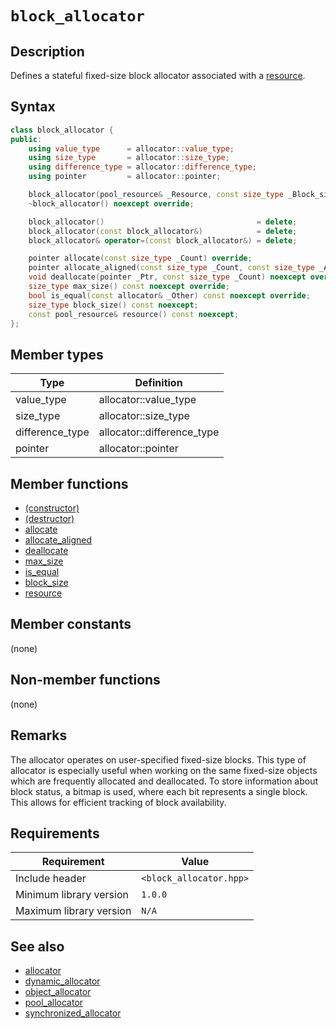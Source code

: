 # `block_allocator`

## Description

Defines a stateful fixed-size block allocator associated with a [resource](../pool_resource/pool_resource.md).

## Syntax

```cpp
class block_allocator {
public:
    using value_type      = allocator::value_type;
    using size_type       = allocator::size_type;
    using difference_type = allocator::difference_type;
    using pointer         = allocator::pointer;

    block_allocator(pool_resource& _Resource, const size_type _Block_size);
    ~block_allocator() noexcept override;

    block_allocator()                                  = delete;
    block_allocator(const block_allocator&)            = delete;
    block_allocator& operator=(const block_allocator&) = delete;

    pointer allocate(const size_type _Count) override;
    pointer allocate_aligned(const size_type _Count, const size_type _Align) override;
    void deallocate(pointer _Ptr, const size_type _Count) noexcept override;
    size_type max_size() const noexcept override;
    bool is_equal(const allocator& _Other) const noexcept override;
    size_type block_size() const noexcept;
    const pool_resource& resource() const noexcept;
};
```

## Member types

| Type            | Definition                 |
|-----------------|----------------------------|
| value_type      | allocator::value_type      |
| size_type       | allocator::size_type       |
| difference_type | allocator::difference_type |
| pointer         | allocator::pointer         |

## Member functions

- [(constructor)](block_allocator-ctor.md)
- [(destructor)](block_allocator-dtor.md)
- [allocate](block_allocator-allocate.md)
- [allocate_aligned](block_allocator-allocate_aligned.md)
- [deallocate](block_allocator-deallocate.md)
- [max_size](block_allocator-max_size.md)
- [is_equal](block_allocator-is_equal.md)
- [block_size](block_allocator-block_size.md)
- [resource](block_allocator-resource.md)

## Member constants

(none)

## Non-member functions

(none)

## Remarks

The allocator operates on user-specified fixed-size blocks. This type of allocator is especially useful when working on the same 
fixed-size objects which are frequently allocated and deallocated. To store information about block status, a bitmap is used, where 
each bit represents a single block. This allows for efficient tracking of block availability.

## Requirements

| Requirement             | Value                   |
|-------------------------|-------------------------|
| Include header          | `<block_allocator.hpp>` |
| Minimum library version | `1.0.0`                 |
| Maximum library version | `N/A`                   |

## See also

- [allocator](../allocator/allocator.md)
- [dynamic_allocator](../dynamic_allocator/dynamic_allocator.md)
- [object_allocator](../object_allocator/object_allocator.md)
- [pool_allocator](../pool_allocator/pool_allocator.md)
- [synchronized_allocator](../synchronized_allocator/synchronized_allocator.md)